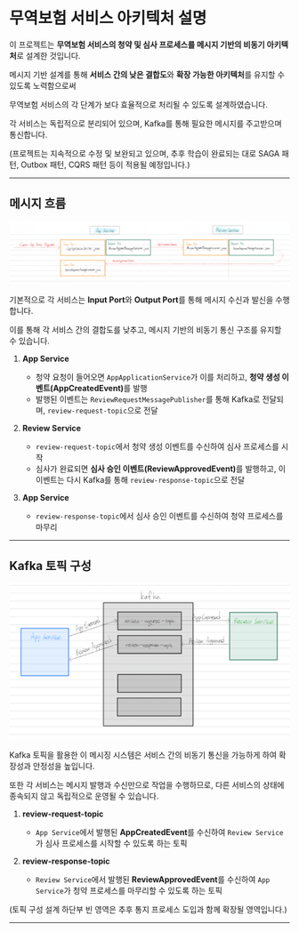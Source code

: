 # 무역보험 서비스 아키텍처 설명

이 프로젝트는 <b>무역보험 서비스의 청약 및 심사 프로세스를 메시지 기반의 비동기 아키텍처</b>로 설계한 것입니다. 

메시지 기반 설계를 통해 **서비스 간의 낮은 결합도**와 **확장 가능한 아키텍처**를 유지할 수 있도록 노력함으로써

무역보험 서비스의 각 단계가 보다 효율적으로 처리될 수 있도록 설계하였습니다.

각 서비스는 독립적으로 분리되어 있으며, Kafka를 통해 필요한 메시지를 주고받으며 통신합니다. 

(프로젝트는 지속적으로 수정 및 보완되고 있으며, 추후 학습이 완료되는 대로 SAGA 패턴, Outbox 패턴, CQRS 패턴 등이 적용될 예정입니다.)

---

## 메시지 흐름

![Message Flow](https://github.com/mooni9375/tradeInsurance/blob/master/Message%20Flow.png)

기본적으로 각 서비스는 **Input Port**와 **Output Port**를 통해 메시지 수신과 발신을 수행합니다. 

이를 통해 각 서비스 간의 결합도를 낮추고, 메시지 기반의 비동기 통신 구조를 유지할 수 있습니다.

1. **App Service**
   - 청약 요청이 들어오면 `AppApplicationService`가 이를 처리하고, <b>청약 생성 이벤트(AppCreatedEvent)</b>를 발행
   - 발행된 이벤트는 `ReviewRequestMessagePublisher`를 통해 Kafka로 전달되며, `review-request-topic`으로 전달

2. **Review Service**
   - `review-request-topic`에서 청약 생성 이벤트를 수신하여 심사 프로세스를 시작
   - 심사가 완료되면 <b>심사 승인 이벤트(ReviewApprovedEvent)</b>를 발행하고, 이 이벤트는 다시 Kafka를 통해 `review-response-topic`으로 전달

3. **App Service**
   - `review-response-topic`에서 심사 승인 이벤트를 수신하여 청약 프로세스를 마무리

---

## Kafka 토픽 구성

![Message Topic](https://github.com/mooni9375/tradeInsurance/blob/master/Message%20Topic.png)

Kafka 토픽을 활용한 이 메시징 시스템은 서비스 간의 비동기 통신을 가능하게 하여 확장성과 안정성을 높입니다. 

또한 각 서비스는 메시지 발행과 수신만으로 작업을 수행하므로, 다른 서비스의 상태에 종속되지 않고 독립적으로 운영될 수 있습니다.

1. **review-request-topic**
   - `App Service`에서 발행된 **AppCreatedEvent**를 수신하여 `Review Service`가 심사 프로세스를 시작할 수 있도록 하는 토픽

2. **review-response-topic**
   - `Review Service`에서 발행된 **ReviewApprovedEvent**를 수신하여 `App Service`가 청약 프로세스를 마무리할 수 있도록 하는 토픽

(토픽 구성 설계 하단부 빈 영역은 추후 통지 프로세스 도입과 함께 확장될 영역입니다.)

---


